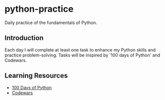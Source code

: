 # python-practice
Daily practice of the fundamentals of Python.

## Introduction
Each day I will complete at least one task to enhance my Python skills and practice problem-solving.
Tasks will be inspired by '100 days of Python' and Codewars. 

## Learning Resources
- [100 Days of Python](https://www.udemy.com/course/100-days-of-code/)
- [Codewars](https://www.codewars.com/)
